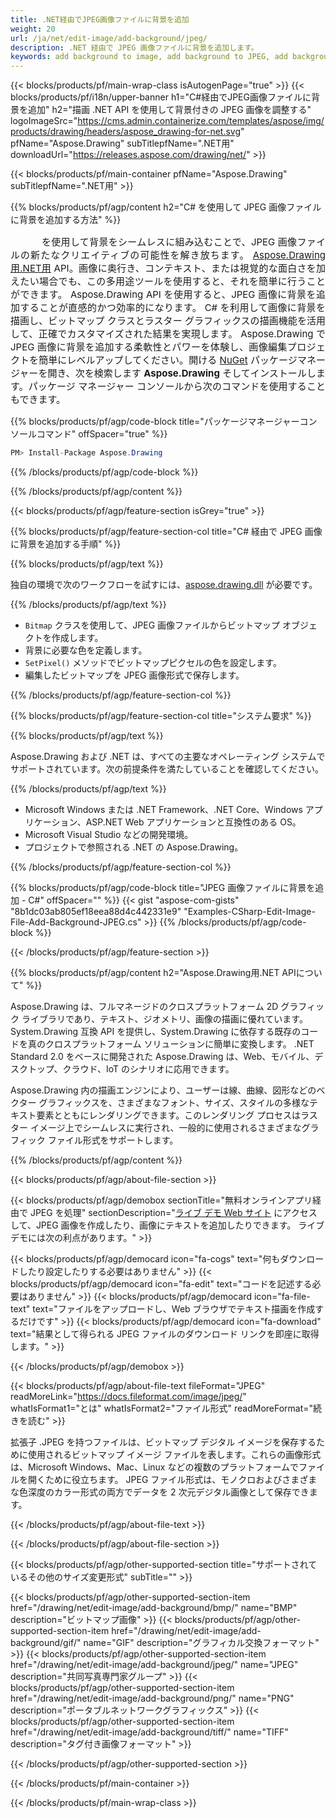 ```yaml
---
title: .NET経由でJPEG画像ファイルに背景を追加
weight: 20
url: /ja/net/edit-image/add-background/jpeg/
description: .NET 経由で JPEG 画像ファイルに背景を追加します。
keywords: add background to image, add background to JPEG, add background via C#, 2D graphics, drawing API, edit bitmap C#, Drawing .NET用, save bitmap, save JPEG image, cross-platform 2D graphic library, Bitmap class, raster graphics drawing, draw background, rendering raster images, JPEG image file
---
```


{{< blocks/products/pf/main-wrap-class isAutogenPage="true" >}}
{{< blocks/products/pf/i18n/upper-banner h1="C#経由でJPEG画像ファイルに背景を追加" h2="描画 .NET API を使用して背景付きの JPEG 画像を調整する" logoImageSrc="https://cms.admin.containerize.com/templates/aspose/img/products/drawing/headers/aspose_drawing-for-net.svg" pfName="Aspose.Drawing" subTitlepfName=".NET用" downloadUrl="https://releases.aspose.com/drawing/net/" >}}

{{< blocks/products/pf/main-container pfName="Aspose.Drawing" subTitlepfName=".NET用" >}}


{{% blocks/products/pf/agp/content h2="C# を使用して JPEG 画像ファイルに背景を追加する方法" %}}

<p align="justify" style="text-indent:50px;font-size:15px;">
を使用して背景をシームレスに組み込むことで、JPEG 画像ファイルの新たなクリエイティブの可能性を解き放ちます。 <a href="https://products.aspose.com/drawing/net">Aspose.Drawing用.NET用</a> API。画像に奥行き、コンテキスト、または視覚的な面白さを加えたい場合でも、この多用途ツールを使用すると、それを簡単に行うことができます。 Aspose.Drawing API を使用すると、JPEG 画像に背景を追加することが直感的かつ効率的になります。 C# を利用して画像に背景を描画し、ビットマップ クラスとラスター グラフィックスの描画機能を活用して、正確でカスタマイズされた結果を実現します。 Aspose.Drawing で JPEG 画像に背景を追加する柔軟性とパワーを体験し、画像編集プロジェクトを簡単にレベルアップしてください。開ける <a href="https://www.nuget.org/packages/aspose.drawing">NuGet</a> パッケージマネージャーを開き、次を検索します <b>Aspose.Drawing</b> そしてインストールします。パッケージ マネージャー コンソールから次のコマンドを使用することもできます。</p>

{{% blocks/products/pf/agp/code-block title="パッケージマネージャーコンソールコマンド" offSpacer="true" %}}
```cs
PM> Install-Package Aspose.Drawing
```
{{% /blocks/products/pf/agp/code-block %}}

{{% /blocks/products/pf/agp/content %}}


{{< blocks/products/pf/agp/feature-section isGrey="true" >}}

{{% blocks/products/pf/agp/feature-section-col title="C# 経由で JPEG 画像に背景を追加する手順" %}}

{{% blocks/products/pf/agp/text %}}

独自の環境で次のワークフローを試すには、[aspose.drawing.dll](https://downloads.aspose.com/drawing/net) が必要です。

{{% /blocks/products/pf/agp/text %}}

+ `Bitmap` クラスを使用して、JPEG 画像ファイルからビットマップ オブジェクトを作成します。
+ 背景に必要な色を定義します。
+ `SetPixel()` メソッドでビットマップピクセルの色を設定します。
+ 編集したビットマップを JPEG 画像形式で保存します。

{{% /blocks/products/pf/agp/feature-section-col %}}

{{% blocks/products/pf/agp/feature-section-col title="システム要求" %}}

{{% blocks/products/pf/agp/text %}}

Aspose.Drawing および .NET は、すべての主要なオペレーティング システムでサポートされています。次の前提条件を満たしていることを確認してください。

{{% /blocks/products/pf/agp/text %}}

- Microsoft Windows または .NET Framework、.NET Core、Windows アプリケーション、ASP.NET Web アプリケーションと互換性のある OS。
- Microsoft Visual Studio などの開発環境。
- プロジェクトで参照される .NET の Aspose.Drawing。

{{% /blocks/products/pf/agp/feature-section-col %}}

{{% blocks/products/pf/agp/code-block title="JPEG 画像ファイルに背景を追加 - C#" offSpacer="" %}}
{{< gist "aspose-com-gists" "8b1dc03ab805ef18eea88d4c442331e9" "Examples-CSharp-Edit-Image-File-Add-Background-JPEG.cs" >}}
{{% /blocks/products/pf/agp/code-block %}}

{{< /blocks/products/pf/agp/feature-section >}}


<!-- aboutfile Starts -->

{{% blocks/products/pf/agp/content h2="Aspose.Drawing用.NET APIについて" %}}

Aspose.Drawing は、フルマネージドのクロスプラットフォーム 2D グラフィック ライブラリであり、テキスト、ジオメトリ、画像の描画に優れています。 System.Drawing 互換 API を提供し、System.Drawing に依存する既存のコードを真のクロスプラットフォーム ソリューションに簡単に変換します。 .NET Standard 2.0 をベースに開発された Aspose.Drawing は、Web、モバイル、デスクトップ、クラウド、IoT のシナリオに応用できます。

Aspose.Drawing 内の描画エンジンにより、ユーザーは線、曲線、図形などのベクター グラフィックスを、さまざまなフォント、サイズ、スタイルの多様なテキスト要素とともにレンダリングできます。このレンダリング プロセスはラスター イメージ上でシームレスに実行され、一般的に使用されるさまざまなグラフィック ファイル形式をサポートします。

{{% /blocks/products/pf/agp/content %}}


{{< blocks/products/pf/agp/about-file-section >}}

{{< blocks/products/pf/agp/demobox sectionTitle="無料オンラインアプリ経由で JPEG を処理" sectionDescription="[ライブ デモ Web サイト](https://products.aspose.app/drawing) にアクセスして、JPEG 画像を作成したり、画像にテキストを追加したりできます。 ライブ デモには次の利点があります。" >}}

{{< blocks/products/pf/agp/democard icon="fa-cogs" text="何もダウンロードしたり設定したりする必要はありません" >}}
{{< blocks/products/pf/agp/democard icon="fa-edit" text="コードを記述する必要はありません" >}}
{{< blocks/products/pf/agp/democard icon="fa-file-text" text="ファイルをアップロードし、Web ブラウザでテキスト描画を作成するだけです" >}}
{{< blocks/products/pf/agp/democard icon="fa-download" text="結果として得られる JPEG ファイルのダウンロード リンクを即座に取得します。" >}}

{{< /blocks/products/pf/agp/demobox >}}

{{< blocks/products/pf/agp/about-file-text fileFormat="JPEG" readMoreLink="https://docs.fileformat.com/image/jpeg/" whatIsFormat1="とは" whatIsFormat2="ファイル形式" readMoreFormat="続きを読む" >}}

拡張子 .JPEG を持つファイルは、ビットマップ デジタル イメージを保存するために使用されるビットマップ イメージ ファイルを表します。これらの画像形式は、Microsoft Windows、Mac、Linux などの複数のプラットフォームでファイルを開くために役立ちます。 JPEG ファイル形式は、モノクロおよびさまざまな色深度のカラー形式の両方でデータを 2 次元デジタル画像として保存できます。

{{< /blocks/products/pf/agp/about-file-text >}}

{{< /blocks/products/pf/agp/about-file-section >}}

<!-- aboutfile Ends -->


{{< blocks/products/pf/agp/other-supported-section title="サポートされているその他のサイズ変更形式" subTitle="" >}}

{{< blocks/products/pf/agp/other-supported-section-item href="/drawing/net/edit-image/add-background/bmp/" name="BMP" description="ビットマップ画像" >}}
{{< blocks/products/pf/agp/other-supported-section-item href="/drawing/net/edit-image/add-background/gif/" name="GIF" description="グラフィカル交換フォーマット" >}}
{{< blocks/products/pf/agp/other-supported-section-item href="/drawing/net/edit-image/add-background/jpeg/" name="JPEG" description="共同写真専門家グループ" >}}
{{< blocks/products/pf/agp/other-supported-section-item href="/drawing/net/edit-image/add-background/png/" name="PNG" description="ポータブルネットワークグラフィックス" >}}
{{< blocks/products/pf/agp/other-supported-section-item href="/drawing/net/edit-image/add-background/tiff/" name="TIFF" description="タグ付き画像フォーマット" >}}

{{< /blocks/products/pf/agp/other-supported-section >}}

{{< /blocks/products/pf/main-container >}}

{{< /blocks/products/pf/main-wrap-class >}}

